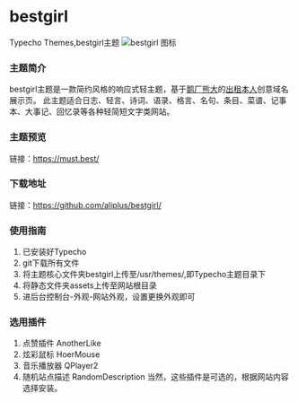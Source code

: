 # bestgirl
Typecho Themes,bestgirl主题
![bestgirl 图标](https://must.best/usr/themes/must/screenshot.png "bestgirl")

### 主题简介 ###
bestgirl主题是一款简约风格的响应式轻主题，基于[鹅厂熊大](https://xio.ng)的[出租本人](https://chuzubenren.com)创意域名展示页。
此主题适合日志、轻言、诗词、语录、格言、名句、条目、菜谱、记事本、大事记、回忆录等各种轻简短文字类网站。

### 主题预览 ###
链接：https://must.best/

### 下载地址 ###
链接：https://github.com/aliplus/bestgirl/

### 使用指南 ###
1. 已安装好Typecho
2. git下载所有文件
3. 将主题核心文件夹bestgirl上传至/usr/themes/,即Typecho主题目录下
4. 将静态文件夹assets上传至网站根目录
5. 进后台控制台-外观-网站外观，设置更换外观即可

### 选用插件 ###
1. 点赞插件 AnotherLike
2. 炫彩鼠标 HoerMouse
3. 音乐播放器 QPlayer2
4. 随机站点描述 RandomDescription
当然，这些插件是可选的，根据网站内容选择安装。